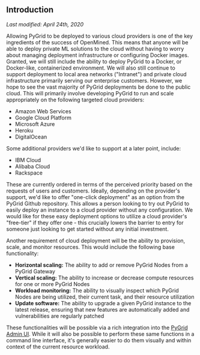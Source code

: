 ## Introduction

_Last modified: April 24th, 2020_

Allowing PyGrid to be deployed to various cloud providers is one of the key ingredients of the success of OpenMined. This means that anyone will be able to deploy private ML solutions to the cloud without having to worry about managing deployment infrastructure or configuring Docker images. Granted, we will still include the ability to deploy PyGrid to a Docker, or Docker-like, containerized environment. We will also still continue to support deployment to local area networks ("Intranet") and private cloud infrastructure primarily serving our enterprise customers. However, we hope to see the vast majority of PyGrid deployments be done to the public cloud. This will primarily involve developing PyGrid to run and scale appropriately on the following targeted cloud providers:

- Amazon Web Services
- Google Cloud Platform
- Microsoft Azure
- Heroku
- DigitalOcean

Some additional providers we'd like to support at a later point, include:

- IBM Cloud
- Alibaba Cloud
- Rackspace

These are currently ordered in terms of the perceived priority based on the requests of users and customers. Ideally, depending on the provider's support, we'd like to offer "one-click deployment" as an option from the PyGrid Github repository. This allows a person looking to try out PyGrid to easily deploy an instance to a cloud provider without any configuration. We would like for these easy deployment options to utilize a cloud provider's "free-tier" if they offer one - this crucially lowers the barrier to entry for someone just looking to get started without any initial investment.

Another requirement of cloud deployment will be the ability to provision, scale, and monitor resources. This would include the following base functionality:

- **Horizontal scaling:** The ability to add or remove PyGrid Nodes from a PyGrid Gateway
- **Vertical scaling:** The ability to increase or decrease compute resources for one or more PyGrid Nodes
- **Workload monitoring:** The ability to visually inspect which PyGrid Nodes are being utilized, their current task, and their resource utilization
- **Update software:** The ability to upgrade a given PyGrid instance to the latest release, ensuring that new features are automatically added and vulnerabilities are regularly patched

These functionalities will be possible via a rich integration into the [PyGrid Admin UI](common/pygrid_admin.md). While it will also be possible to perform these same functions in a command line interface, it's generally easier to do them visually and within context of the current resource workload.
